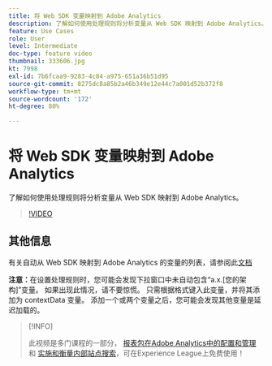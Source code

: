 ```yaml
---
title: 将 Web SDK 变量映射到 Adobe Analytics
description: 了解如何使用处理规则将分析变量从 Web SDK 映射到 Adobe Analytics。
feature: Use Cases
role: User
level: Intermediate
doc-type: feature video
thumbnail: 333606.jpg
kt: 7998
exl-id: 7b6fcaa9-9283-4c84-a975-651a36b51d95
source-git-commit: 8275dc8a85b2a46b349e12e44c7a001d52b372f8
workflow-type: tm+mt
source-wordcount: '172'
ht-degree: 80%

---
```


# 将 Web SDK 变量映射到 Adobe Analytics

了解如何使用处理规则将分析变量从 Web SDK 映射到 Adobe Analytics。

>[!VIDEO](https://video.tv.adobe.com/v/333606/?quality=12&learn=on)

## 其他信息

有关自动从 Web SDK 映射到 Adobe Analytics 的变量的列表，请参阅此[文档](https://experienceleague.adobe.com/docs/experience-platform/edge/data-collection/adobe-analytics/automatically-mapped-vars.html)

**注意：**&#x200B;在设置处理规则时，您可能会发现下拉窗口中未自动包含“a.x.[您的架构]”变量。 如果出现此情况，请不要惊慌。 只需根据格式键入此变量，并将其添加为 contextData 变量。 添加一个或两个变量之后，您可能会发现其他变量是延迟加载的。

>[!INFO]
>
> 此视频是多门课程的一部分， [报表包在Adobe Analytics中的配置和管理](https://experienceleague.adobe.com/?recommended=Analytics-A-1-2021.1.administration) 和 [实施和衡量内部站点搜索](https://experienceleague.adobe.com/?recommended=Analytics-U-1-2021.1.search)，可在Experience League上免费使用！